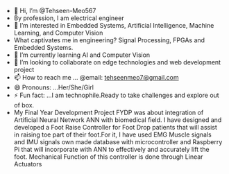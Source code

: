 - 👋 Hi, I’m @Tehseen-Meo567
- By profession, I am electrical engineer
- 👀 I’m interested in Embedded Systems, Artificial Intelligence, Machine Learning, and Computer Vision
- What captivates me in engineering? Signal Processing, FPGAs and Embedded Systems.
- 🌱 I’m currently learning AI and Computer Vision 
- 💞️ I’m looking to collaborate on edge technologies and web development project 
- 📫 How to reach me ... @email: tehseenmeo7@gmail.com
- 😄 Pronouns: ...Her/She/Girl
- ⚡ Fun fact: ...I am technophile.Ready to take challenges and explore out of box.
- My Final Year Development Project FYDP was about integration of Artificial Neural Network ANN with biomedical field.
  I have designed and developed a Foot Raise Controller for Foot Drop patients that will assist in raising toe part of their foot.For it, I have used EMG Muscle signals and IMU signals own made database with microcontroller and Raspberry Pi that will incorporate with ANN to effectively and accurately lift the foot. Mechanical Function of this controller is done through Linear Actuators

<!---
Tehseen-Meo567/Tehseen-Meo567 is a ✨ special ✨ repository having
--->
